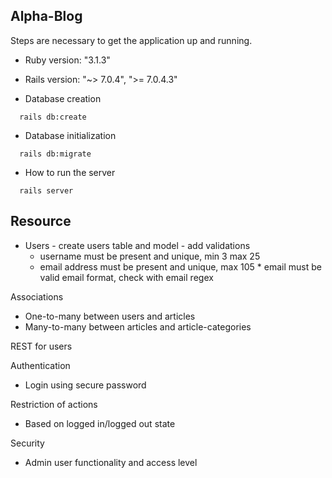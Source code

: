 ## Alpha-Blog

Steps are necessary to get the application up and running.

- Ruby version: "3.1.3"

- Rails version: "~> 7.0.4", ">= 7.0.4.3"

- Database creation

```
  rails db:create
```

- Database initialization

```
  rails db:migrate
```

- How to run the server

```
  rails server
```

## Resource

- Users - create users table and model - add validations
  - username must be present and unique, min 3 max 25
  - email address must be present and unique, max 105 \* email must be valid email format, check with email regex

Associations

- One-to-many
  between users and articles
- Many-to-many
  between articles and article-categories

REST for users

Authentication

- Login using secure password

Restriction of actions

- Based on logged in/logged out state

Security

- Admin user functionality and access level
